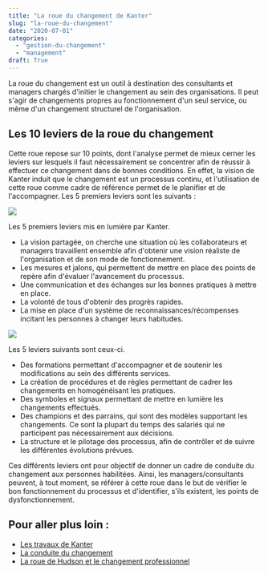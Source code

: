 ```yaml
---
title: "La roue du changement de Kanter"
slug: "la-roue-du-changement"
date: "2020-07-01"
categories: 
  - "gestion-du-changement"
  - "management"
draft: True
---
```


La roue du changement est un outil à destination des consultants et managers chargés d'initier le changement au sein des organisations. Il peut s'agir de changements propres au fonctionnement d'un seul service, ou même d'un changement structurel de l'organisation.

## Les 10 leviers de la roue du changement

Cette roue repose sur 10 points, dont l'analyse permet de mieux cerner les leviers sur lesquels il faut nécessairement se concentrer afin de réussir à effectuer ce changement dans de bonnes conditions. En effet, la vision de Kanter induit que le changement est un processus continu, et l'utilisation de cette roue comme cadre de référence permet de le planifier et de l'accompagner. Les 5 premiers leviers sont les suivants :

![](images/Roue-du-changement-Kanter-copie.png)

Les 5 premiers leviers mis en lumière par Kanter.

- La vision partagée, on cherche une situation où les collaborateurs et managers travaillent ensemble afin d'obtenir une vision réaliste de l'organisation et de son mode de fonctionnement.
- Les mesures et jalons, qui permettent de mettre en place des points de repère afin d'évaluer l'avancement du processus.
- Une communication et des échanges sur les bonnes pratiques à mettre en place.
- La volonté de tous d'obtenir des progrès rapides.
- La mise en place d'un système de reconnaissances/récompenses incitant les personnes à changer leurs habitudes.

![](images/Roue-du-changement-Kanter-copie.png)

Les 5 leviers suivants sont ceux-ci.

- Des formations permettant d'accompagner et de soutenir les modifications au sein des différents services.
- La création de procédures et de règles permettant de cadrer les changements en homogénéisant les pratiques.
- Des symboles et signaux permettant de mettre en lumière les changements effectués.
- Des champions et des parrains, qui sont des modèles supportant les changements. Ce sont la plupart du temps des salariés qui ne participent pas nécessairement aux décisions.
- La structure et le pilotage des processus, afin de contrôler et de suivre les différentes évolutions prévues.

Ces différents leviers ont pour objectif de donner un cadre de conduite du changement aux personnes habilitées. Ainsi, les managers/consultants peuvent, à tout moment, se référer à cette roue dans le but de vérifier le bon fonctionnement du processus et d'identifier, s'ils existent, les points de dysfonctionnement.

## Pour aller plus loin :

- [Les travaux de Kanter](https://www.changement.pm/blog/rosabeth-moss-kanter/)
- [La conduite du changement](https://www.cairn.info/revue-questions-de-management-2015-2-page-37.htm#)
- [La roue de Hudson et le changement professionnel](https://keskec.fr/management/johann/3527/)
